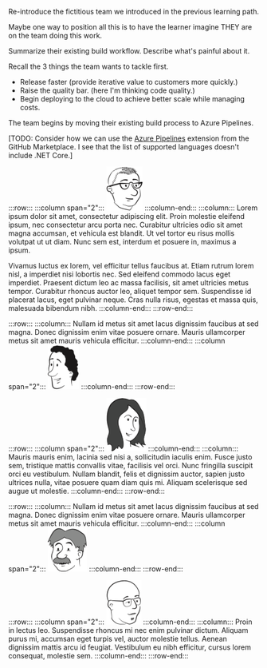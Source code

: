 Re-introduce the fictitious team we introduced in the previous learning path.

Maybe one way to position all this is to have the learner imagine THEY are on the team doing this work.

Summarize their existing build workflow. Describe what's painful about it.

Recall the 3 things the team wants to tackle first.

* Release faster (provide iterative value to customers more quickly.)
* Raise the quality bar. (here I'm thinking code quality.)
* Begin deploying to the cloud to achieve better scale while managing costs.

The team begins by moving their existing build process to Azure Pipelines.

[TODO: Consider how we can use the [Azure Pipelines](https://github.com/marketplace/azure-pipelines) extension from the GitHub Marketplace. I see that the list of supported languages doesn't include .NET Core.]

:::row:::
  :::column span="2":::
    ![](../../_shared/media-draft/zachary-left.png) 
  :::column-end:::
  :::column:::
Lorem ipsum dolor sit amet, consectetur adipiscing elit. Proin molestie eleifend ipsum, nec consectetur arcu porta nec. Curabitur ultricies odio sit amet magna accumsan, et vehicula est blandit. Ut vel tortor eu risus mollis volutpat ut ut diam. Nunc sem est, interdum et posuere in, maximus a ipsum.

Vivamus luctus ex lorem, vel efficitur tellus faucibus at. Etiam rutrum lorem nisl, a imperdiet nisi lobortis nec. Sed eleifend commodo lacus eget imperdiet. Praesent dictum leo ac massa facilisis, sit amet ultricies metus tempor. Curabitur rhoncus auctor leo, aliquet tempor sem. Suspendisse id placerat lacus, eget pulvinar neque. Cras nulla risus, egestas et massa quis, malesuada bibendum nibh.
  :::column-end:::
:::row-end:::

:::row:::
  :::column:::
Nullam id metus sit amet lacus dignissim faucibus at sed magna. Donec dignissim enim vitae posuere ornare. Mauris ullamcorper metus sit amet mauris vehicula efficitur.
  :::column-end:::
  :::column span="2":::
![](../../_shared/media-draft/paulus-right.png) 
  :::column-end:::
:::row-end:::

:::row:::
  :::column span="2":::
    ![](../../_shared/media-draft/iselda-left.png) 
  :::column-end:::
  :::column:::
Mauris mauris enim, lacinia sed nisi a, sollicitudin iaculis enim. Fusce justo sem, tristique mattis convallis vitae, facilisis vel orci. Nunc fringilla suscipit orci eu vestibulum. Nullam blandit, felis et dignissim auctor, sapien justo ultrices nulla, vitae posuere quam diam quis mi. Aliquam scelerisque sed augue ut molestie.
  :::column-end:::
:::row-end:::

:::row:::
  :::column:::
Nullam id metus sit amet lacus dignissim faucibus at sed magna. Donec dignissim enim vitae posuere ornare. Mauris ullamcorper metus sit amet mauris vehicula efficitur.
  :::column-end:::
  :::column span="2":::
![](../../_shared/media-draft/raymond-right.png) 
  :::column-end:::
:::row-end:::

:::row:::
  :::column span="2":::
    ![](../../_shared/media-draft/jin-left.png) 
  :::column-end:::
  :::column:::
Proin in lectus leo. Suspendisse rhoncus mi nec enim pulvinar dictum. Aliquam purus mi, accumsan eget turpis vel, auctor molestie tellus. Aenean dignissim mattis arcu id feugiat. Vestibulum eu nibh efficitur, cursus lorem consequat, molestie sem. 
  :::column-end:::
:::row-end:::